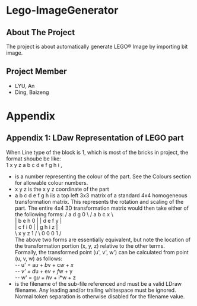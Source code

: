 # Lego-ImageGenerator
## About The Project
The project is about automatically generate LEGO® Image by importing bit image.

## Project Member
- LYU, An
- Ding, Baizeng

# Appendix
## Appendix 1: LDaw Representation of LEGO part
When Line type of the block is 1, which is most of the bricks in project, the format shoube be like:  
1 <colour> x y z a b c d e f g h i <file>,  
- <colour> is a number representing the colour of the part. See the Colours section for allowable colour numbers.
- x y z is the x y z coordinate of the part
- a b c d e f g h iis a top left 3x3 matrix of a standard 4x4 homogeneous transformation matrix. This represents the rotation and scaling of the part. The entire 4x4 3D transformation matrix would then take either of the following forms:
/ a d g 0 \   / a b c x \  
| b e h 0 |   | d e f y |  
| c f i 0 |   | g h i z |  
\ x y z 1 /   \ 0 0 0 1 /  
The above two forms are essentially equivalent, but note the location of the transformation portion (x, y, z) relative to the other terms.  
Formally, the transformed point (u', v', w') can be calculated from point (u, v, w) as follows:  
-- u' = a*u + b*v + c*w + x  
-- v' = d*u + e*v + f*w + y  
-- w' = g*u + h*v + i*w + z  
- <file> is the filename of the sub-file referenced and must be a valid LDraw filename. Any leading and/or trailing whitespace must be ignored. Normal token separation is otherwise disabled for the filename value.  
